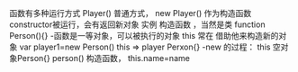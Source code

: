 函数有多种运行方式
Player() 普通方式，
new Player() 作为构造函数constructor被运行，会有返回新对象 实例
构造函数 ，当然是类
function Person(){}
-函数是一等对象，可以被执行的对象
this 常在 借助他来构造新的对象
var player1=new Person()
this => player Perxon{}
-new 的过程：
this 空对象Person{}
person() 构造函数，
this.name=name
